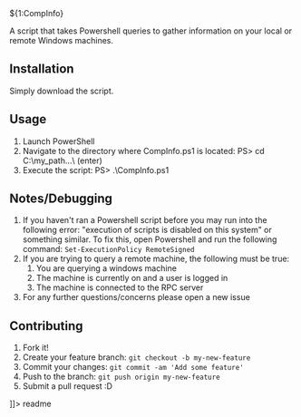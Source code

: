 <snippet>
  <content><![CDATA[
  
# ${1:CompInfo}
A script that takes Powershell queries to gather information on your local or remote Windows machines.

## Installation
Simply download the script.

## Usage
1. Launch PowerShell
2. Navigate to the directory where CompInfo.ps1 is located: PS> cd C:\my_path\...\ (enter)
3. Execute the script: PS> .\CompInfo.ps1

## Notes/Debugging
1. If you haven't ran a Powershell script before you may run into the following error:
   "execution of scripts is disabled on this system" or something similar.
   To fix this, open Powershell and run the following command: 
   `Set-ExecutionPolicy RemoteSigned`
2. If you are trying to query a remote machine, the following must be true:
   1) You are querying a windows machine
   2) The machine is currently on and a user is logged in
   3) The machine is connected to the RPC server
3. For any further questions/concerns please open a new issue

## Contributing
1. Fork it!
2. Create your feature branch: `git checkout -b my-new-feature`
3. Commit your changes: `git commit -am 'Add some feature'`
4. Push to the branch: `git push origin my-new-feature`
5. Submit a pull request :D

]]></content>
  <tabTrigger>readme</tabTrigger>
</snippet>

